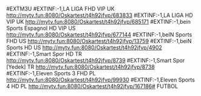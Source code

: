 #EXTM3U
#EXTINF:-1,LA LIGA FHD VIP UK
http://mytv.fun:8080/Oskartest/t4h92jfvp/683833
#EXTINF:-1,LA LIGA HD VIP UK
http://mytv.fun:8080/Oskartest/t4h92jfvp/685171
#EXTINF:-1,bein Sports Espagnol HD VIP US
http://mytv.fun:8080/Oskartest/t4h92jfvp/677144
#EXTINF:-1,beIN Sports FHD US
http://mytv.fun:8080/Oskartest/t4h92jfvp/13759
#EXTINF:-1,beiN Sports HD US
http://mytv.fun:8080/Oskartest/t4h92jfvp/4902
#EXTINF:-1,Smart Spor HD TR
http://mytv.fun:8080/Oskartest/t4h92jfvp/8739
#EXTINF:-1,Smart Spor [Yedek] TR
http://mytv.fun:8080/Oskartest/t4h92jfvp/8738
#EXTINF:-1,Eleven Sports 3 FHD PL
http://mytv.fun:8080/Oskartest/t4h92jfvp/99930
#EXTINF:-1,Eleven Sports 4 HD PL
http://mytv.fun:8080/Oskartest/t4h92jfvp/167186# FUTBOL
